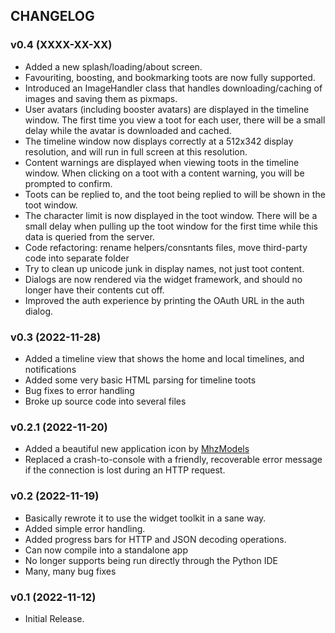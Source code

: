 ## CHANGELOG

### v0.4 (XXXX-XX-XX)

* Added a new splash/loading/about screen.
* Favouriting, boosting, and bookmarking toots are now fully supported.
* Introduced an ImageHandler class that handles downloading/caching of images and saving them as pixmaps.
* User avatars (including booster avatars) are displayed in the timeline window. The first time you view a toot for each user, there will be a small delay while the avatar is downloaded and cached.
* The timeline window now displays correctly at a 512x342 display resolution, and will run in full screen at this resolution.
* Content warnings are displayed when viewing toots in the timeline window. When clicking on a toot with a content warning, you will be prompted to confirm.
* Toots can be replied to, and the toot being replied to will be shown in the toot window.
* The character limit is now displayed in the toot window. There will be a small delay when pulling up the toot window for the first time while this data is queried from the server.
* Code refactoring: rename helpers/consntants files, move third-party code into separate folder
* Try to clean up unicode junk in display names, not just toot content.
* Dialogs are now rendered via the widget framework, and should no longer have their contents cut off.
* Improved the auth experience by printing the OAuth URL in the auth dialog.

### v0.3 (2022-11-28)

* Added a timeline view that shows the home and local timelines, and notifications
* Added some very basic HTML parsing for timeline toots
* Bug fixes to error handling
* Broke up source code into several files

### v0.2.1 (2022-11-20)

* Added a beautiful new application icon by [MhzModels](https://mastodon.art/@mhzmodels)
* Replaced a crash-to-console with a friendly, recoverable error message if the connection is lost during an HTTP request.

### v0.2 (2022-11-19)

* Basically rewrote it to use the widget toolkit in a sane way.
* Added simple error handling.
* Added progress bars for HTTP and JSON decoding operations.
* Can now compile into a standalone app
* No longer supports being run directly through the Python IDE
* Many, many bug fixes

### v0.1 (2022-11-12)

* Initial Release.
